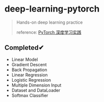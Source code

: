 # deep-learning-pytorch
> Hands-on deep learning practice
>
> reference: [PyTorch 深度学习实践](https://www.bilibili.com/video/BV1Y7411d7Ys/?spm_id_from=333.999.0.0&vd_source=298c716714552bc77405e205f63a1ac4)

## Completed✔
- Linear Model
- Gradient Descent
- Back Propagation
- Linear Regression
- Logistic Regression
- Multiple Dimension Input
- Dataset and DataLoader
- Softmax Classifier
